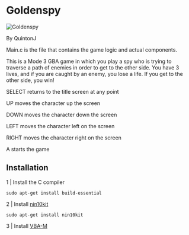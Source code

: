 # Goldenspy

![Goldenspy](http://i.imgur.com/Khw7wsx.png)

By QuintonJ

Main.c is the file that contains the game logic and actual components.

This is a Mode 3 GBA game in which you play a spy who is trying to traverse a path of enemies in order to get to the other side. You have 3 lives, and if you are caught by an enemy, you lose a life. If you get to the other side, you win!

SELECT 	returns to the title screen at any point

UP	moves the character up the screen

DOWN	moves the character down the screen

LEFT 	moves the character left on the screen

RIGHT	moves the character right on the screen

A 	starts the game

## Installation

1 | Install the C compiler

`sudo apt-get install build-essential`


2 | Install [nin10kit](https://github.com/TricksterGuy/nin10kit#installation)

`sudo apt-get install nin10kit`


3 | Install [VBA-M](https://github.com/visualboyadvance-m/visualboyadvance-m)
